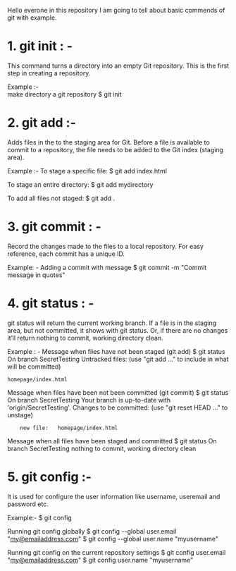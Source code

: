 

Hello everone in this repository I am going to tell about basic commends of git with example.


#  1.   git init  : -
This command turns a directory into an empty Git repository. This is the first step in creating a repository. 

Example :-   
make directory a git repository
$ git init


# 2.  git add  :-
Adds files in the to the staging area for Git. Before a file is available to commit to a repository, the file needs to be added to the Git index (staging area).

Example :- 
To stage a specific file:
$ git add index.html

To stage an entire directory:
$ git add mydirectory 

To add all files not staged:
          $ git add .


# 3.  git commit  : -

Record the changes made to the files to a local repository. For easy reference, each commit has a unique ID. 

Example: -
Adding a commit with message
$ git commit -m "Commit message in quotes"

# 4.  git status  : -

git status will return the current working branch. If a file is in the staging area, but not committed, it shows with git status. Or, if there are no changes it’ll return nothing to commit, working directory clean.

Example : -
 Message when files have not been staged (git add)
$ git status
On branch SecretTesting
Untracked files:
  (use "git add <file>..." to include in what will be committed)

  	homepage/index.html

Message when files have been not been committed (git commit)
$ git status
On branch SecretTesting
Your branch is up-to-date with 'origin/SecretTesting'.
Changes to be committed:
  (use "git reset HEAD <file>..." to unstage)

        new file:   homepage/index.html

Message when all files have been staged and committed 
$ git status
On branch SecretTesting
nothing to commit, working directory clean


# 5.   git config  :-

It is used for configure the user information like username, useremail and password  etc.

Example:-
$ git config <setting> <command>

Running git config globally
$ git config --global user.email "my@emailaddress.com"
$ git config --global user.name "myusername"

Running git config on the current repository settings
$ git config user.email "my@emailaddress.com"
$ git config user.name "myusername"

